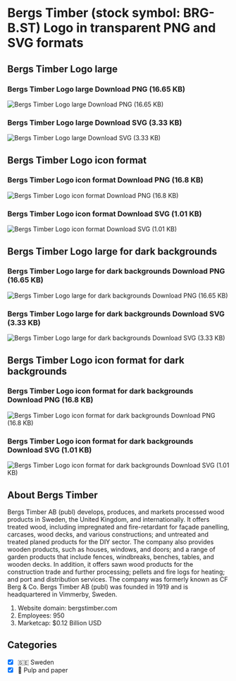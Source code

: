 # Bergs Timber (stock symbol: BRG-B.ST) Logo in transparent PNG and SVG formats

## Bergs Timber Logo large

### Bergs Timber Logo large Download PNG (16.65 KB)

![Bergs Timber Logo large Download PNG (16.65 KB)](/img/orig/BRG-B.ST_BIG-ccdf4405.png)

### Bergs Timber Logo large Download SVG (3.33 KB)

![Bergs Timber Logo large Download SVG (3.33 KB)](/img/orig/BRG-B.ST_BIG-888fe40c.svg)

## Bergs Timber Logo icon format

### Bergs Timber Logo icon format Download PNG (16.8 KB)

![Bergs Timber Logo icon format Download PNG (16.8 KB)](/img/orig/BRG-B.ST-66ad2234.png)

### Bergs Timber Logo icon format Download SVG (1.01 KB)

![Bergs Timber Logo icon format Download SVG (1.01 KB)](/img/orig/BRG-B.ST-46af512b.svg)

## Bergs Timber Logo large for dark backgrounds

### Bergs Timber Logo large for dark backgrounds Download PNG (16.65 KB)

![Bergs Timber Logo large for dark backgrounds Download PNG (16.65 KB)](/img/orig/BRG-B.ST_BIG.D-5d673474.png)

### Bergs Timber Logo large for dark backgrounds Download SVG (3.33 KB)

![Bergs Timber Logo large for dark backgrounds Download SVG (3.33 KB)](/img/orig/BRG-B.ST_BIG.D-9cef1e40.svg)

## Bergs Timber Logo icon format for dark backgrounds

### Bergs Timber Logo icon format for dark backgrounds Download PNG (16.8 KB)

![Bergs Timber Logo icon format for dark backgrounds Download PNG (16.8 KB)](/img/orig/BRG-B.ST.D-442f8c6e.png)

### Bergs Timber Logo icon format for dark backgrounds Download SVG (1.01 KB)

![Bergs Timber Logo icon format for dark backgrounds Download SVG (1.01 KB)](/img/orig/BRG-B.ST.D-28d47404.svg)

## About Bergs Timber

Bergs Timber AB (publ) develops, produces, and markets processed wood products in Sweden, the United Kingdom, and internationally. It offers treated wood, including impregnated and fire-retardant for façade panelling, carcases, wood decks, and various constructions; and untreated and treated planed products for the DIY sector. The company also provides wooden products, such as houses, windows, and doors; and a range of garden products that include fences, windbreaks, benches, tables, and wooden decks. In addition, it offers sawn wood products for the construction trade and further processing; pellets and fire logs for heating; and port and distribution services. The company was formerly known as CF Berg & Co. Bergs Timber AB (publ) was founded in 1919 and is headquartered in Vimmerby, Sweden.

1. Website domain: bergstimber.com
2. Employees: 950
3. Marketcap: $0.12 Billion USD


## Categories
- [x] 🇸🇪 Sweden
- [x] 📄 Pulp and paper
